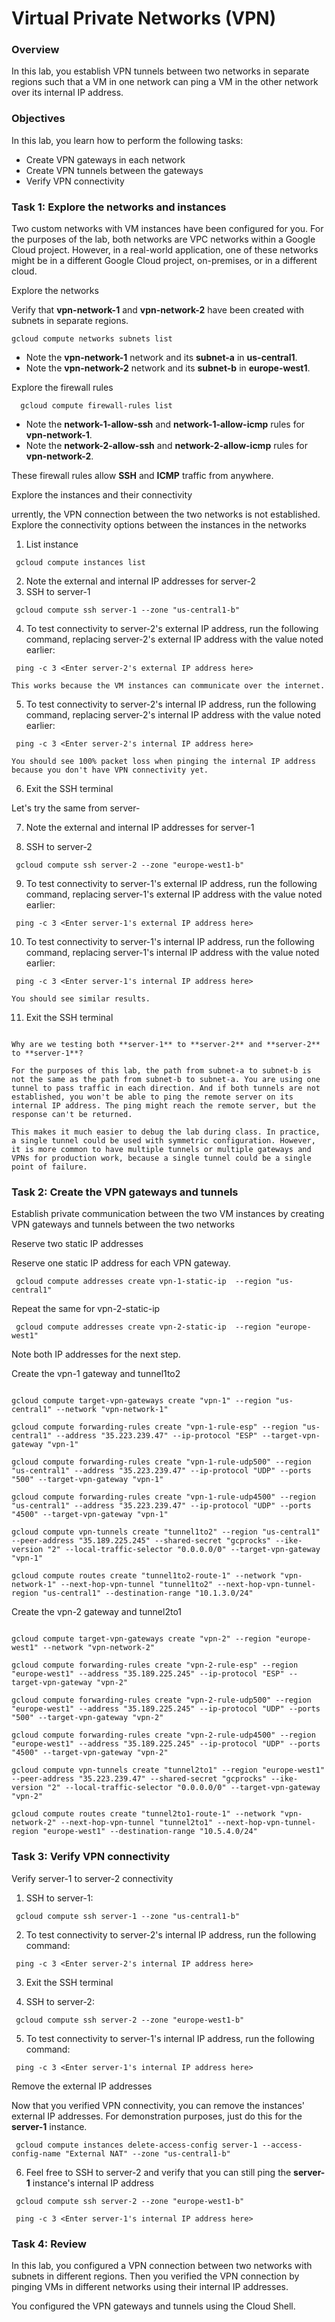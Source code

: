 
# Virtual Private Networks (VPN)

### Overview
In this lab, you establish VPN tunnels between two networks in separate regions such that a VM in one network can ping a VM in the other network over its internal IP address.

### Objectives
In this lab, you learn how to perform the following tasks:

* Create VPN gateways in each network
* Create VPN tunnels between the gateways
* Verify VPN connectivity


### Task 1: Explore the networks and instances
Two custom networks with VM instances have been configured for you. For the purposes of the lab, both networks are VPC networks within a Google Cloud project. However, in a real-world application, one of these networks might be in a different Google Cloud project, on-premises, or in a different cloud.

Explore the networks

Verify that **vpn-network-1** and **vpn-network-2** have been created with subnets in separate regions.

    gcloud compute networks subnets list

* Note the **vpn-network-1** network and its **subnet-a** in **us-central1**.
* Note the **vpn-network-2** network and its **subnet-b** in **europe-west1**.


Explore the firewall rules

<pre><code>  gcloud compute firewall-rules list </code></pre>

* Note the **network-1-allow-ssh** and **network-1-allow-icmp** rules for **vpn-network-1**.
* Note the **network-2-allow-ssh** and **network-2-allow-icmp** rules for **vpn-network-2**.

These firewall rules allow **SSH** and **ICMP** traffic from anywhere.

Explore the instances and their connectivity

urrently, the VPN connection between the two networks is not established. Explore the connectivity options between the instances in the networks
1. List instance
    
<pre><code> gcloud compute instances list </code></pre>    
      
2. Note the external and internal IP addresses for server-2
3. SSH to server-1
<pre><code> gcloud compute ssh server-1 --zone "us-central1-b" </code></pre>
     
4. To test connectivity to server-2's external IP address, run the following command, replacing server-2's external IP address with the value noted earlier:
<pre><code> ping -c 3 &lt;Enter server-2's external IP address here&gt; </code></pre>
  
    This works because the VM instances can communicate over the internet.

5. To test connectivity to server-2's internal IP address, run the following command, replacing server-2's internal IP address with the value noted earlier:
<pre><code> ping -c 3 &lt;Enter server-2's internal IP address here&gt; </code></pre>
  
    You should see 100% packet loss when pinging the internal IP address because you don't have VPN connectivity yet.
    
6. Exit the SSH terminal

Let's try the same from server-

7. Note the external and internal IP addresses for server-1

8. SSH to server-2
<pre><code> gcloud compute ssh server-2 --zone "europe-west1-b" </code></pre>
     
9. To test connectivity to server-1's external IP address, run the following command, replacing server-1's external IP address with the value noted earlier:
<pre><code> ping -c 3 &lt;Enter server-1's external IP address here&gt; </code></pre>
 
10. To test connectivity to server-1's internal IP address, run the following command, replacing server-1's internal IP address with the value noted earlier:
<pre><code> ping -c 3 &lt;Enter server-1's internal IP address here&gt; </code></pre>
  
    You should see similar results.
  
11. Exit the SSH terminal

<pre><code> 
Why are we testing both **server-1** to **server-2** and **server-2** to **server-1**?

For the purposes of this lab, the path from subnet-a to subnet-b is not the same as the path from subnet-b to subnet-a. You are using one tunnel to pass traffic in each direction. And if both tunnels are not established, you won't be able to ping the remote server on its internal IP address. The ping might reach the remote server, but the response can't be returned.

This makes it much easier to debug the lab during class. In practice, a single tunnel could be used with symmetric configuration. However, it is more common to have multiple tunnels or multiple gateways and VPNs for production work, because a single tunnel could be a single point of failure.</code></pre>


### Task 2: Create the VPN gateways and tunnels

Establish private communication between the two VM instances by creating VPN gateways and tunnels between the two networks

Reserve two static IP addresses

Reserve one static IP address for each VPN gateway.

<pre><code> gcloud compute addresses create vpn-1-static-ip  --region "us-central1" </code></pre>

Repeat the same for vpn-2-static-ip

<pre><code> gcloud compute addresses create vpn-2-static-ip  --region "europe-west1" </code></pre>

Note both IP addresses for the next step. 

Create the vpn-1 gateway and tunnel1to2
<pre><code>
gcloud compute target-vpn-gateways create "vpn-1" --region "us-central1" --network "vpn-network-1"

gcloud compute forwarding-rules create "vpn-1-rule-esp" --region "us-central1" --address "35.223.239.47" --ip-protocol "ESP" --target-vpn-gateway "vpn-1"

gcloud compute forwarding-rules create "vpn-1-rule-udp500" --region "us-central1" --address "35.223.239.47" --ip-protocol "UDP" --ports "500" --target-vpn-gateway "vpn-1"

gcloud compute forwarding-rules create "vpn-1-rule-udp4500" --region "us-central1" --address "35.223.239.47" --ip-protocol "UDP" --ports "4500" --target-vpn-gateway "vpn-1"

gcloud compute vpn-tunnels create "tunnel1to2" --region "us-central1" --peer-address "35.189.225.245" --shared-secret "gcprocks" --ike-version "2" --local-traffic-selector "0.0.0.0/0" --target-vpn-gateway "vpn-1"

gcloud compute routes create "tunnel1to2-route-1" --network "vpn-network-1" --next-hop-vpn-tunnel "tunnel1to2" --next-hop-vpn-tunnel-region "us-central1" --destination-range "10.1.3.0/24"
</code></pre>

Create the vpn-2 gateway and tunnel2to1
<pre><code>
gcloud compute target-vpn-gateways create "vpn-2" --region "europe-west1" --network "vpn-network-2"

gcloud compute forwarding-rules create "vpn-2-rule-esp" --region "europe-west1" --address "35.189.225.245" --ip-protocol "ESP" --target-vpn-gateway "vpn-2"

gcloud compute forwarding-rules create "vpn-2-rule-udp500" --region "europe-west1" --address "35.189.225.245" --ip-protocol "UDP" --ports "500" --target-vpn-gateway "vpn-2"

gcloud compute forwarding-rules create "vpn-2-rule-udp4500" --region "europe-west1" --address "35.189.225.245" --ip-protocol "UDP" --ports "4500" --target-vpn-gateway "vpn-2"

gcloud compute vpn-tunnels create "tunnel2to1" --region "europe-west1" --peer-address "35.223.239.47" --shared-secret "gcprocks" --ike-version "2" --local-traffic-selector "0.0.0.0/0" --target-vpn-gateway "vpn-2"

gcloud compute routes create "tunnel2to1-route-1" --network "vpn-network-2" --next-hop-vpn-tunnel "tunnel2to1" --next-hop-vpn-tunnel-region "europe-west1" --destination-range "10.5.4.0/24"
</code></pre>

### Task 3: Verify VPN connectivity

Verify server-1 to server-2 connectivity

1. SSH to server-1: 
<pre><code> gcloud compute ssh server-1 --zone "us-central1-b" </code></pre>

2. To test connectivity to server-2's internal IP address, run the following command:
<pre><code> ping -c 3 &lt;Enter server-2's internal IP address here&gt; </code></pre>
  
3. Exit the SSH terminal

4. SSH to server-2: 
<pre><code> gcloud compute ssh server-2 --zone "europe-west1-b" </code></pre>
     
5. To test connectivity to server-1's internal IP address, run the following command:
<pre><code> ping -c 3 &lt;Enter server-1's internal IP address here&gt; </code></pre>
  
Remove the external IP addresses

Now that you verified VPN connectivity, you can remove the instances' external IP addresses. For demonstration purposes, just do this for the **server-1** instance.
<pre><code> gcloud compute instances delete-access-config server-1 --access-config-name "External NAT" --zone "us-central1-b" </code></pre>

6. Feel free to SSH to server-2 and verify that you can still ping the **server-1** instance's internal IP address
<pre><code> gcloud compute ssh server-2 --zone "europe-west1-b" </code></pre>
<pre><code> ping -c 3 &lt;Enter server-1's internal IP address here&gt; </code></pre>

### Task 4: Review
In this lab, you configured a VPN connection between two networks with subnets in different regions. Then you verified the VPN connection by pinging VMs in different networks using their internal IP addresses.

You configured the VPN gateways and tunnels using the Cloud Shell. 
